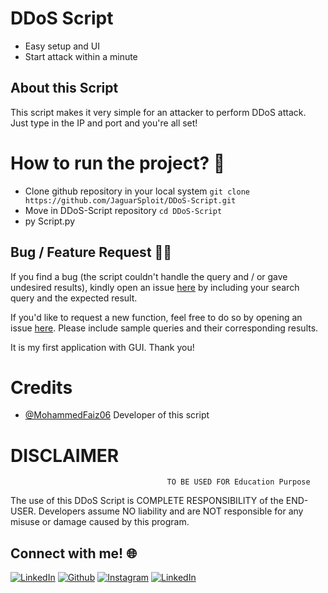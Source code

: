 # DDoS Script
 - Easy setup and UI
 - Start attack within a minute
 

## About this Script
<p>This script makes it very simple for an attacker to perform DDoS attack. Just type in the IP and port and you're all set!</p>


# How to run the project? :thinking:
 - Clone github repository in your local system  `git clone https://github.com/JaguarSploit/DDoS-Script.git`
 - Move in DDoS-Script repository  `cd DDoS-Script`
 - py Script.py


## Bug / Feature Request :man_technologist:
If you find a bug (the script couldn't handle the query and / or gave undesired results), kindly open an issue [here](https://github.com/JaguarSploit/DDoS-Script/issues/new) by including your search query and the expected result.

If you'd like to request a new function, feel free to do so by opening an issue [here](https://github.com/JaguarSploit/DDoS-Script/issues/new). Please include sample queries and their corresponding results.

It is my first application with GUI. Thank you!

# Credits
* [@MohammedFaiz06](https://github.com/MohammedFaiz06)
   Developer of this script


# DISCLAIMER
                                       TO BE USED FOR Education Purpose

The use of this DDoS Script is COMPLETE RESPONSIBILITY of the END-USER. Developers assume NO liability and are NOT responsible for any misuse or damage caused by this program. 


## Connect with me! 🌐

[<img target="_blank" src="https://img.icons8.com/bubbles/100/000000/linkedin.png" title="LinkedIn">](https://www.linkedin.com/in/mohammed-ahmed-faiz-b15b771a2/)       [<img target="_blank" src="https://img.icons8.com/bubbles/100/000000/github.png" title="Github">](https://github.com/MohammedFaiz06)     [<img target="_blank" src="https://img.icons8.com/bubbles/100/000000/instagram-new.png" title="Instagram">](https://instagram.com/mohammed_ahmedfaiz7) [<img target="_blank" src="https://img.icons8.com/bubbles/100/000000/twitter.png" title="LinkedIn">](https://twitter.com/MohammedFaiz06)
